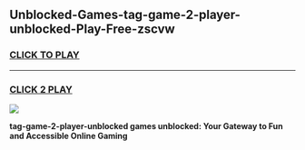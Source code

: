 
## Unblocked-Games-tag-game-2-player-unblocked-Play-Free-zscvw
<h3>
<a href="https://premium76.site?title=tag-game-2-player-unblocked&ref=21A">CLICK TO PLAY</a></h3>
<hr>

<h3>
<a href="https://premium76.site?title=tag-game-2-player-unblocked&ref=21A">CLICK 2 PLAY</a>
  
</h3>

<a href="https://premium76.site?title=tag-game-2-player-unblocked&ref=21A"><img src="https://clearcache.store/games.png"></a>


**tag-game-2-player-unblocked games unblocked: Your Gateway to Fun and Accessible Online Gaming**
